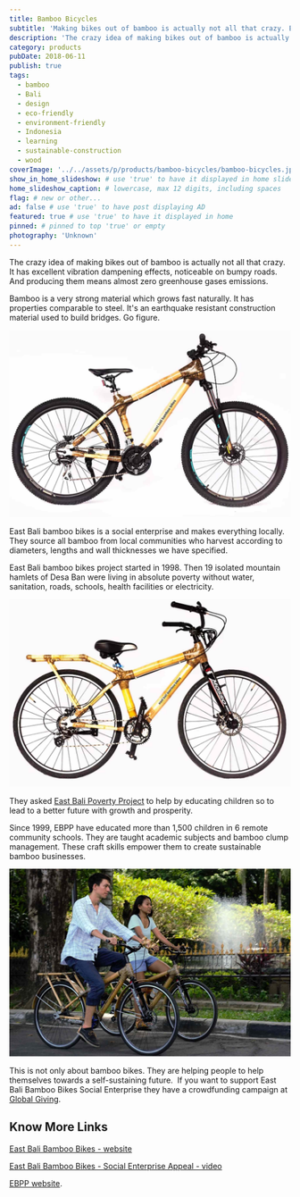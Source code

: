 ```yaml
---
title: Bamboo Bicycles
subtitle: 'Making bikes out of bamboo is actually not all that crazy. East Bali bamboo bikes manufacture them locally.'
description: 'The crazy idea of making bikes out of bamboo is actually not all that crazy. It has excellent vibration dampening effects, cool for bumpy roads.'
category: products
pubDate: 2018-06-11
publish: true
tags:
  - bamboo
  - Bali
  - design
  - eco-friendly
  - environment-friendly
  - Indonesia
  - learning
  - sustainable-construction
  - wood
coverImage: '../../assets/p/products/bamboo-bicycles/bamboo-bicycles.jpg'
show_in_home_slideshow: # use 'true' to have it displayed in home slideshow
home_slideshow_caption: # lowercase, max 12 digits, including spaces
flag: # new or other...
ad: false # use 'true' to have post displaying AD
featured: true # use 'true' to have it displayed in home
pinned: # pinned to top 'true' or empty
photography: 'Unknown'
---
```


The crazy idea of making bikes out of bamboo is actually not all that crazy. It has excellent vibration dampening effects, noticeable on bumpy roads. And producing them means almost zero greenhouse gases emissions.

Bamboo is a very strong material which grows fast naturally. It has properties comparable to steel. It's an earthquake resistant construction material used to build bridges. Go figure.

![Mountain bamboo bike for women](../../assets/p/products/bamboo-bicycles/bamboo-bicycles-02.jpg)

East Bali bamboo bikes is a social enterprise and makes everything locally. They source all bamboo from local communities who harvest according to diameters, lengths and wall thicknesses we have specified.

East Bali bamboo bikes project started in 1998. Then 19 isolated mountain hamlets of Desa Ban were living in absolute poverty without water, sanitation, roads, schools, health facilities or electricity.

![City bamboo bike for women](../../assets/p/products/bamboo-bicycles/bamboo-bicycles-03.jpg)

They asked [East Bali Poverty Project](https://www.eastbalipovertyproject.org/) to help by educating children so to lead to a better future with growth and prosperity.

Since 1999, EBPP have educated more than 1,500 children in 6 remote community schools. They are taught academic subjects and bamboo clump management. These craft skills empower them to create sustainable bamboo businesses.

![East Bali bamboo City bikes](../../assets/p/products/bamboo-bicycles/bamboo-bicycles-04.jpg)

This is not only about bamboo bikes. They are helping people to help themselves towards a self-sustaining future. ​ If you want to support East Bali Bamboo Bikes Social Enterprise they have a crowdfunding campaign at [Global Giving](https://www.globalgiving.org/projects/bamboo-business-for-3000-east-bali-families/).

## Know More Links

[East Bali Bamboo Bikes - website](https://www.eastbalibamboobikes.com/)

[East Bali Bamboo Bikes - Social Enterprise Appeal - video](https://youtu.be/CbVUxduGZ3c)

[EBPP website](https://www.eastbalipovertyproject.org/).
